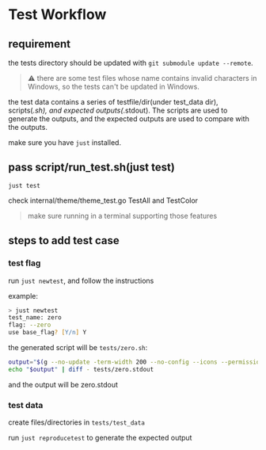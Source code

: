 # Test Workflow

## requirement

the tests directory should be updated with `git submodule update --remote`.

> ⚠️ there are some test files whose name contains invalid characters in Windows, so the tests can't be updated in Windows.

the test data contains a series of testfile/dir(under test_data dir), scripts(*.sh), and expected outputs(*.stdout). The scripts are used to generate the outputs, and the expected outputs are used to compare with the outputs.

make sure you have `just` installed.

## pass script/run_test.sh(just test)
`just test`

check internal/theme/theme_test.go TestAll and TestColor 

> make sure running in a terminal supporting those features

## steps to add test case

### test flag

run `just newtest`, and follow the instructions

example:
```zsh
> just newtest
test_name: zero
flag: --zero
use base_flag? [Y/n] Y
```

the generated script will be `tests/zero.sh`:
```sh
output="$(g --no-update -term-width 200 --no-config --icons --permission --size --group --owner --zero tests/test_data )"
echo "$output" | diff - tests/zero.stdout
```

and the output will be zero.stdout

### test data

create files/directories in `tests/test_data`

run `just reproducetest` to generate the expected output


